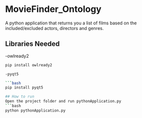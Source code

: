 # MovieFinder_Ontology
A python application that returns you a list of films based on the included/excluded actors, directors and genres.

## Libraries Needed
-owlready2

```bash
pip install owlready2

-pyqt5

```bash
pip install pyqt5

## How to run
Open the project folder and run pythonApplication.py
```bash
python pythonApplication.py
